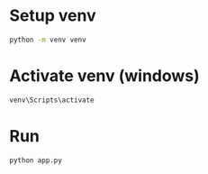 <!-- Setup -->

# Setup venv


``` bash
python -m venv venv
```

# Activate venv (windows)

``` bash
venv\Scripts\activate
```

# Run

``` bash
python app.py
```